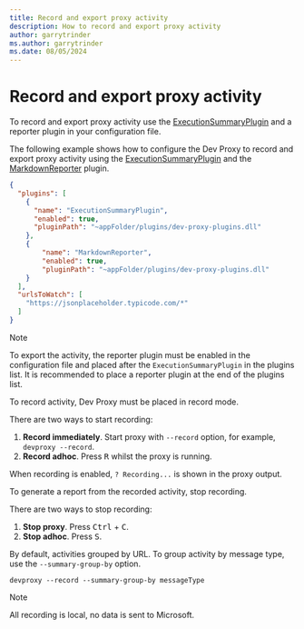 ```yaml
---
title: Record and export proxy activity
description: How to record and export proxy activity
author: garrytrinder
ms.author: garrytrinder
ms.date: 08/05/2024
---
```


# Record and export proxy activity

To record and export proxy activity use the [ExecutionSummaryPlugin](../technical-reference/executionsummaryplugin.md) and a reporter plugin in your configuration file.

The following example shows how to configure the Dev Proxy to record and export proxy activity using the [ExecutionSummaryPlugin](../technical-reference/executionsummaryplugin.md) and the [MarkdownReporter](../technical-reference/markdownreporter.md) plugin.

```json
{
  "plugins": [
    {
      "name": "ExecutionSummaryPlugin",
      "enabled": true,
      "pluginPath": "~appFolder/plugins/dev-proxy-plugins.dll"
    },
    {
        "name": "MarkdownReporter",
        "enabled": true,
        "pluginPath": "~appFolder/plugins/dev-proxy-plugins.dll"
    }
  ],
  "urlsToWatch": [
    "https://jsonplaceholder.typicode.com/*"
  ]
}
```

> [!NOTE]
> To export the activity, the reporter plugin must be enabled in the configuration file and placed after the `ExecutionSummaryPlugin` in the plugins list. It is recommended to place a reporter plugin at the end of the plugins list.

To record activity, Dev Proxy must be placed in record mode.

There are two ways to start recording:

1. **Record immediately**. Start proxy with `--record` option, for example, `devproxy --record`.
1. **Record adhoc**. Press <kbd>R</kbd> whilst the proxy is running.

When recording is enabled, `? Recording...` is shown in the proxy output.

To generate a report from the recorded activity, stop recording.

There are two ways to stop recording:

1. **Stop proxy**. Press <kbd>Ctrl</kbd> + <kbd>C</kbd>.
1. **Stop adhoc**. Press <kbd>S</kbd>.

By default, activities grouped by URL. To group activity by message type, use the `--summary-group-by` option.

```console
devproxy --record --summary-group-by messageType
```

> [!NOTE]
> All recording is local, no data is sent to Microsoft.
